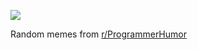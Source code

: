 ![](https://preview.redd.it/fqmz62iu9vhf1.png?width=640&crop=smart&auto=webp&s=4c4c85af11720e8700b1fd026cfe97a4aa5846e3)

 Random memes from [r/ProgrammerHumor](https://www.reddit.com/r/ProgrammerHumor/)
